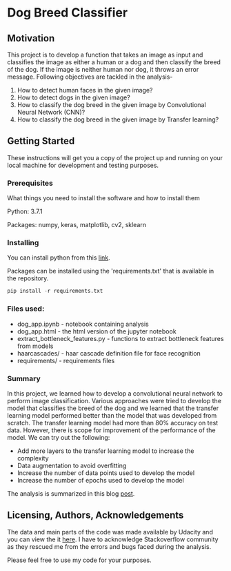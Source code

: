 # Dog Breed Classifier

## Motivation

This project is to develop a function that takes an image as input and classifies the image as either a human or a dog and then classify the breed of the dog. If the image is neither human nor dog, it throws an error message. Following objectives are tackled in the analysis-

1. How to detect human faces in the given image?
2. How to detect dogs in the given image?
3. How to classify the dog breed in the given image by Convolutional Neural Network (CNN)?
4. How to classify the dog breed in the given image by Transfer learning?

## Getting Started

These instructions will get you a copy of the project up and running on your local machine for development and testing purposes.

### Prerequisites

What things you need to install the software and how to install them

Python: 3.7.1

Packages: numpy, keras, matplotlib, cv2, sklearn


### Installing

You can install python from this [link](https://www.python.org/downloads/release/python-371/).

Packages can be installed using the 'requirements.txt' that is available in the repository.

```python
pip install -r requirements.txt
```

### Files used:

* dog_app.ipynb - notebook containing analysis
* dog_app.html - the html version of the jupyter notebook
* extract_bottleneck_features.py - functions to extract bottleneck features from models
* haarcascades/ - haar cascade definition file for face recognition
* requirements/ - requirements files

### Summary

In this project, we learned how to develop a convolutional neural network to perform image classification. Various approaches were tried to develop the model that classifies the breed of the dog and we learned that the transfer learning model performed better than the model that was developed from scratch. The transfer learning model had more than 80% accuracy on test data. However, there is scope for improvement of the performance of the model. We can try out the following:

* Add more layers to the transfer learning model to increase the complexity
* Data augmentation to avoid overfitting
* Increase the number of data points used to develop the model
* Increase the number of epochs used to develop the model

The analysis is summarized in this blog [post](https://suhaskaranth2008.medium.com/dog-breed-classifier-image-classification-using-cnn-af2bb97314b).

## Licensing, Authors, Acknowledgements

The data and main parts of the code was made available by Udacity and you can view the it [here](https://github.com/udacity/dog-project). I have to acknowledge Stackoverflow community as they rescued me from the errors and bugs faced during the analysis.

Please feel free to use my code for your purposes.
